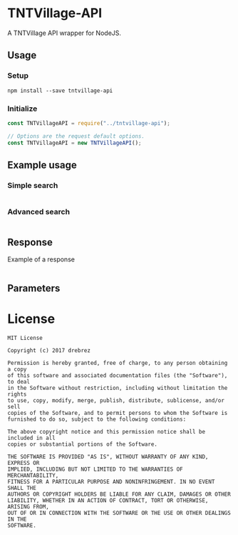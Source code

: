 # TNTVillage-API

A TNTVillage API wrapper for NodeJS.

## Usage

### Setup
```
npm install --save tntvillage-api
```

### Initialize
```js
const TNTVillageAPI = require("../tntvillage-api");

// Options are the request default options.
const TNTVillageAPI = new TNTVillageAPI();
```

## Example usage

### Simple search
```js

```

### Advanced search
```js

```

## Response

Example of a response
```js

```

## Parameters


# License
```
MIT License

Copyright (c) 2017 drebrez

Permission is hereby granted, free of charge, to any person obtaining a copy
of this software and associated documentation files (the "Software"), to deal
in the Software without restriction, including without limitation the rights
to use, copy, modify, merge, publish, distribute, sublicense, and/or sell
copies of the Software, and to permit persons to whom the Software is
furnished to do so, subject to the following conditions:

The above copyright notice and this permission notice shall be included in all
copies or substantial portions of the Software.

THE SOFTWARE IS PROVIDED "AS IS", WITHOUT WARRANTY OF ANY KIND, EXPRESS OR
IMPLIED, INCLUDING BUT NOT LIMITED TO THE WARRANTIES OF MERCHANTABILITY,
FITNESS FOR A PARTICULAR PURPOSE AND NONINFRINGEMENT. IN NO EVENT SHALL THE
AUTHORS OR COPYRIGHT HOLDERS BE LIABLE FOR ANY CLAIM, DAMAGES OR OTHER
LIABILITY, WHETHER IN AN ACTION OF CONTRACT, TORT OR OTHERWISE, ARISING FROM,
OUT OF OR IN CONNECTION WITH THE SOFTWARE OR THE USE OR OTHER DEALINGS IN THE
SOFTWARE.
```